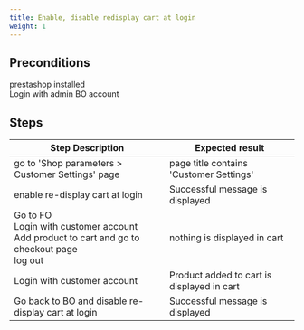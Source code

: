 ```yaml
---
title: Enable, disable redisplay cart at login
weight: 1
---
```


## Preconditions

prestashop installed\
Login with admin BO account
## Steps
| Step Description | Expected result |
| ----- | ----- |
| go to 'Shop parameters > Customer Settings' page | page title contains 'Customer Settings' |
| enable re-display cart at login | Successful message is displayed |
| Go to FO <br>Login with customer account<br>Add product to cart and go to checkout page <br>log out | nothing is displayed in cart |
| Login with customer account | Product added to cart is displayed in cart |
| Go back to BO and disable re-display cart at login | Successful message is displayed |
